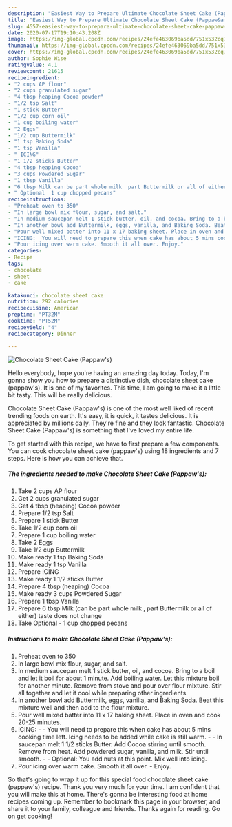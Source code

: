 ```yaml
---
description: "Easiest Way to Prepare Ultimate Chocolate Sheet Cake (Pappaw&amp;#39;s)"
title: "Easiest Way to Prepare Ultimate Chocolate Sheet Cake (Pappaw&amp;#39;s)"
slug: 4557-easiest-way-to-prepare-ultimate-chocolate-sheet-cake-pappaw-and-39-s
date: 2020-07-17T19:10:43.208Z
image: https://img-global.cpcdn.com/recipes/24efe463069ba5dd/751x532cq70/chocolate-sheet-cake-pappaws-recipe-main-photo.jpg
thumbnail: https://img-global.cpcdn.com/recipes/24efe463069ba5dd/751x532cq70/chocolate-sheet-cake-pappaws-recipe-main-photo.jpg
cover: https://img-global.cpcdn.com/recipes/24efe463069ba5dd/751x532cq70/chocolate-sheet-cake-pappaws-recipe-main-photo.jpg
author: Sophie Wise
ratingvalue: 4.1
reviewcount: 21615
recipeingredient:
- "2 cups AP flour"
- "2 cups granulated sugar"
- "4 tbsp heaping Cocoa powder"
- "1/2 tsp Salt"
- "1 stick Butter"
- "1/2 cup corn oil"
- "1 cup boiling water"
- "2 Eggs"
- "1/2 cup Buttermilk"
- "1 tsp Baking Soda"
- "1 tsp Vanilla"
- " ICING"
- "1 1/2 sticks Butter"
- "4 tbsp heaping Cocoa"
- "3 cups Powdered Sugar"
- "1 tbsp Vanilla"
- "6 tbsp Milk can be part whole milk  part Buttermilk or all of either taste does not change"
- " Optional  1 cup chopped pecans"
recipeinstructions:
- "Preheat oven to 350"
- "In large bowl mix flour, sugar, and salt."
- "In medium saucepan melt 1 stick butter, oil, and cocoa. Bring to a boil and let it boil for about 1 minute. Add boiling water. Let this mixture boil for another minute. Remove from stove and pour over flour mixture. Stir all together and let it cool while preparing other ingredients."
- "In another bowl add Buttermilk, eggs, vanilla, and Baking Soda. Beat this mixture well and then add to the flour mixture."
- "Pour well mixed batter into 11 x 17 baking sheet. Place in oven and cook 20-25 minutes."
- "ICING:  You will need to prepare this when cake has about 5 mins cooking time left.  Icing needs to be added while cake is still warm.   In saucepan melt 1 1/2 sticks Butter. Add Cocoa stirring until smooth.  Remove from heat. Add powdered sugar, vanilla, and milk. Stir until smooth.   Optional:  You add nuts at this point. Mix well into icing."
- "Pour icing over warm cake. Smooth it all over. Enjoy."
categories:
- Recipe
tags:
- chocolate
- sheet
- cake

katakunci: chocolate sheet cake 
nutrition: 292 calories
recipecuisine: American
preptime: "PT32M"
cooktime: "PT52M"
recipeyield: "4"
recipecategory: Dinner

---
```



![Chocolate Sheet Cake (Pappaw&#39;s)](https://img-global.cpcdn.com/recipes/24efe463069ba5dd/751x532cq70/chocolate-sheet-cake-pappaws-recipe-main-photo.jpg)

Hello everybody, hope you're having an amazing day today. Today, I'm gonna show you how to prepare a distinctive dish, chocolate sheet cake (pappaw&#39;s). It is one of my favorites. This time, I am going to make it a little bit tasty. This will be really delicious.



Chocolate Sheet Cake (Pappaw&#39;s) is one of the most well liked of recent trending foods on earth. It's easy, it is quick, it tastes delicious. It is appreciated by millions daily. They're fine and they look fantastic. Chocolate Sheet Cake (Pappaw&#39;s) is something that I've loved my entire life.


To get started with this recipe, we have to first prepare a few components. You can cook chocolate sheet cake (pappaw&#39;s) using 18 ingredients and 7 steps. Here is how you can achieve that.

<!--inarticleads1-->

##### The ingredients needed to make Chocolate Sheet Cake (Pappaw&#39;s):

1. Take 2 cups AP flour
1. Get 2 cups granulated sugar
1. Get 4 tbsp (heaping) Cocoa powder
1. Prepare 1/2 tsp Salt
1. Prepare 1 stick Butter
1. Take 1/2 cup corn oil
1. Prepare 1 cup boiling water
1. Take 2 Eggs
1. Take 1/2 cup Buttermilk
1. Make ready 1 tsp Baking Soda
1. Make ready 1 tsp Vanilla
1. Prepare  ICING
1. Make ready 1 1/2 sticks Butter
1. Prepare 4 tbsp (heaping) Cocoa
1. Make ready 3 cups Powdered Sugar
1. Prepare 1 tbsp Vanilla
1. Prepare 6 tbsp Milk (can be part whole milk , part Buttermilk or all of either) taste does not change
1. Take  Optional - 1 cup chopped pecans




<!--inarticleads2-->

##### Instructions to make Chocolate Sheet Cake (Pappaw&#39;s):

1. Preheat oven to 350
1. In large bowl mix flour, sugar, and salt.
1. In medium saucepan melt 1 stick butter, oil, and cocoa. Bring to a boil and let it boil for about 1 minute. Add boiling water. Let this mixture boil for another minute. Remove from stove and pour over flour mixture. Stir all together and let it cool while preparing other ingredients.
1. In another bowl add Buttermilk, eggs, vanilla, and Baking Soda. Beat this mixture well and then add to the flour mixture.
1. Pour well mixed batter into 11 x 17 baking sheet. Place in oven and cook 20-25 minutes.
1. ICING: -  - You will need to prepare this when cake has about 5 mins cooking time left.  Icing needs to be added while cake is still warm.  -  - In saucepan melt 1 1/2 sticks Butter. Add Cocoa stirring until smooth.  Remove from heat. Add powdered sugar, vanilla, and milk. Stir until smooth.  -  - Optional:  You add nuts at this point. Mix well into icing.
1. Pour icing over warm cake. Smooth it all over. - Enjoy.




So that's going to wrap it up for this special food chocolate sheet cake (pappaw&#39;s) recipe. Thank you very much for your time. I am confident that you will make this at home. There's gonna be interesting food at home recipes coming up. Remember to bookmark this page in your browser, and share it to your family, colleague and friends. Thanks again for reading. Go on get cooking!

